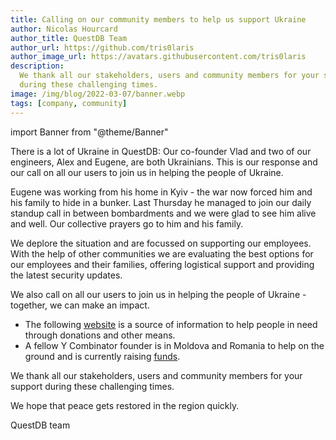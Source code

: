 ```yaml
---
title: Calling on our community members to help us support Ukraine
author: Nicolas Hourcard
author_title: QuestDB Team
author_url: https://github.com/tris0laris
author_image_url: https://avatars.githubusercontent.com/tris0laris
description:
  We thank all our stakeholders, users and community members for your support
  during these challenging times.
image: /img/blog/2022-03-07/banner.webp
tags: [company, community]
---
```


import Banner from "@theme/Banner"

<Banner
  alt="Flag of Ukraine"
  height={427}
  src="/img/blog/2022-03-07/banner.webp"
  width={640}
/>

There is a lot of Ukraine in QuestDB: Our co-founder Vlad and two of our
engineers, Alex and Eugene, are both Ukrainians. This is our response
and our call on all our users to join us in helping the people of
Ukraine.

<!--truncate-->

Eugene was working from his home in Kyiv - the war now forced him and his family
to hide in a bunker. Last Thursday he managed to join our daily standup call in
between bombardments and we were glad to see him alive and well. Our collective
prayers go to him and his family.

We deplore the situation and are focussed on supporting our employees. With the
help of other communities we are evaluating the best options for our employees
and their families, offering logistical support and providing the latest
security updates.

We also call on all our users to join us in helping the people of Ukraine -
together, we can make an impact.

- The following [website](https://supportukrainenow.org/) is a source of
  information to help people in need through donations and other means.
- A fellow Y Combinator founder is in Moldova and Romania to help on the ground
  and is currently raising
  [funds](https://fundly.com/support-my-relatives-and-friends-in-ukraine).

We thank all our stakeholders, users and community members for your support
during these challenging times.

We hope that peace gets restored in the region quickly.

QuestDB team
